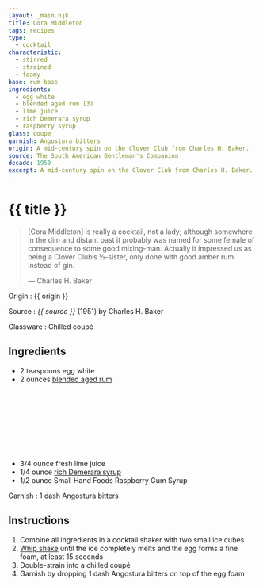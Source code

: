 ```yaml
---
layout: _main.njk
title: Cora Middleton
tags: recipes
type:
  - cocktail
characteristic:
  - stirred
  - strained
  - foamy
base: rum base
ingredients:
  - egg white
  - blended aged rum (3)
  - lime juice
  - rich Demerara syrup
  - raspberry syrup
glass: coupe
garnish: Angostura bitters
origin: A mid-century spin on the Clover Club from Charles H. Baker.
source: The South American Gentleman's Companion
decade: 1950
excerpt: A mid-century spin on the Clover Club from Charles H. Baker.
---
```

<!-- markdownlint-disable MD025 -->
# {{ title }}
<!-- markdownlint-disable MD025 -->

> [Cora Middleton] is really a cocktail, not a lady; although somewhere in the dim and distant past it probably was named for some female of consequence to some good mixing-man. Actually it impressed us as being a Clover Club’s &frac12;-sister, only done with good amber rum instead of gin.
>
> — Charles H. Baker

Origin
  : {{ origin }}

Source
  : <cite>{{ source }}</cite> (1951) by Charles H. Baker

Glassware
  : Chilled coupé

## Ingredients

* 2 teaspoons egg white
* 2 ounces [blended aged rum](/rums/05-rum-blended-aged/)<icon-l space="1em" class="bigger" label="(3)"><span class="with-icon"><svg class="icon"><use href="/assets/images/icons/circle-3.svg#circle-3"></use></svg></span></icon-l>
* 3/4 ounce fresh lime juice
* 1/4 ounce [rich Demerara syrup](/mixes/2-1-simple-syrup)
* 1/2 ounce Small Hand Foods Raspberry Gum Syrup

Garnish
  : 1 dash Angostura bitters

## Instructions

1. Combine all ingredients in a cocktail shaker with two small ice cubes
2. <a href="https://punchdrink.com/articles/who-said-whip-shake-ramos-gin-fizz-cocktail-technique/" target="_blank" rel="external noopener">Whip shake</a> until the ice completely melts and the egg forms a fine foam, at least 15 seconds
3. Double-strain into a chilled coupé
4. Garnish by dropping 1 dash Angostura bitters on top of the egg foam
